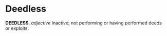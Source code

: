 # Deedless

**DEEDLESS**, _adjective_ Inactive; not performing or having performed deeds or exploits.